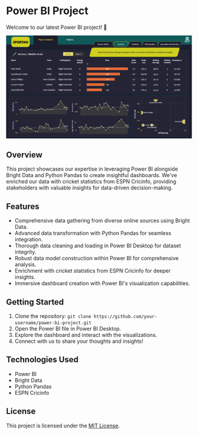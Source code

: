 # Power BI Project

Welcome to our latest Power BI project! 🚀

![Dashboard Screenshot](screenshot.png)

## Overview
This project showcases our expertise in leveraging Power BI alongside Bright Data and Python Pandas to create insightful dashboards. We've enriched our data with cricket statistics from ESPN Cricinfo, providing stakeholders with valuable insights for data-driven decision-making.

## Features
- Comprehensive data gathering from diverse online sources using Bright Data.
- Advanced data transformation with Python Pandas for seamless integration.
- Thorough data cleaning and loading in Power BI Desktop for dataset integrity.
- Robust data model construction within Power BI for comprehensive analysis.
- Enrichment with cricket statistics from ESPN Cricinfo for deeper insights.
- Immersive dashboard creation with Power BI's visualization capabilities.

## Getting Started
1. Clone the repository: `git clone https://github.com/your-username/power-bi-project.git`
2. Open the Power BI file in Power BI Desktop.
3. Explore the dashboard and interact with the visualizations.
4. Connect with us to share your thoughts and insights!

## Technologies Used
- Power BI
- Bright Data
- Python Pandas
- ESPN Cricinfo

## License
This project is licensed under the [MIT License](LICENSE).
